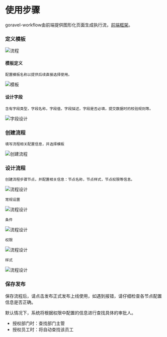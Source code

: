 # 使用步骤

goravel-workflow由前端提供图形化页面生成执行流，[前端框架](https://github.com/hulutech-web/goravel-workflow-vue)。
### 定义模板
![流程](../.vuepress/public/images/flow_dashboard.png)
#### 模板定义

    配置模板名称以提供后续直接选择使用。

![模板](../.vuepress/public/images/template_define.png)
#### 设计字段

    含有字段类型，字段名称，字段值，字段描述，字段是否必填，提交数据时的校验规则等。

![字段设计](../.vuepress/public/images/field_design.png)

### 创建流程

    填写流程相关配置信息，并选择模板

![创建流程](../.vuepress/public/images/flow_create.png)


### 设计流程

    创建流程步骤节点，并配置相关信息：节点名称，节点样式，节点权限等信息。

![流程设计](../.vuepress/public/images/flow_link.png)

    常规设置

![流程设计](../.vuepress/public/images/flow_normal.png)

    条件
    
![流程设计](../.vuepress/public/images/flow_condition.png)

    权限
    
![流程设计](../.vuepress/public/images/flow_permission.png)

    样式
    
![流程设计](../.vuepress/public/images/flow_style.png)

### 保存发布

保存流程后，请点击发布正式发布上线使用，如遇到报错，请仔细检查各节点配置信息是否正确。

默认情况下，系统将根据权限中配置的信息进行查找具体的审批人。
- 授权部门时：查找部门主管
- 授权员工时：将自动查找该员工